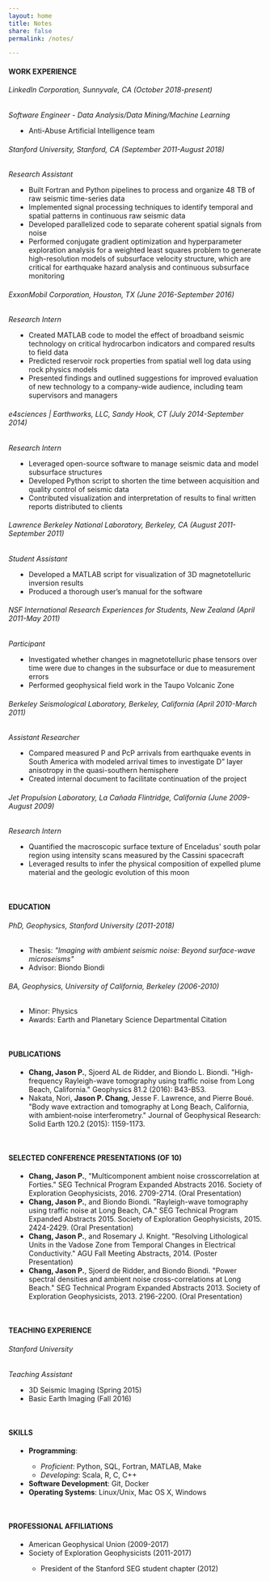 ```yaml
---
layout: home
title: Notes
share: false
permalink: /notes/

---
```

<h4>WORK EXPERIENCE</h4>
<h6>LinkedIn Corporation, Sunnyvale, CA (October 2018-present)</h6>
<em>Software Engineer - Data Analysis/Data Mining/Machine Learning</em>
<dd>
<ul style="padding: 0px;">
<li>Anti-Abuse Artificial Intelligence team</li>
</ul>
</dd>
<h6>Stanford University, Stanford, CA (September 2011-August 2018)</h6>
<em>Research Assistant</em>
<dd>
<ul style="padding: 0px;">
<li>Built Fortran and Python pipelines to process and organize 48 TB of raw seismic time-series data</li>
<li>Implemented signal processing techniques to identify temporal and spatial patterns in continuous raw seismic data</li>
<li>Developed parallelized code to separate coherent spatial signals from noise</li>
<li>Performed conjugate gradient optimization and hyperparameter exploration analysis for a weighted least squares problem to generate high-resolution models of subsurface velocity structure, which are critical for earthquake hazard analysis and continuous subsurface monitoring</li>
</ul>
</dd>
<h6>ExxonMobil Corporation, Houston, TX (June 2016-September 2016)</h6>
<em>Research Intern</em>
<dd>
<ul style="padding: 0px;">
<li>Created MATLAB code to model the effect of broadband seismic technology on critical hydrocarbon indicators and compared results to field data</li>
<li>Predicted reservoir rock properties from spatial well log data using rock physics models</li>
<li>Presented findings and outlined suggestions for improved evaluation of new technology to a company-wide audience, including team supervisors and managers</li>
</ul>
</dd>
<h6>e4sciences | Earthworks, LLC, Sandy Hook, CT (July 2014-September 2014)</h6>
<em>Research Intern</em>
<dd>
<ul style="padding: 0px;">
<li>Leveraged open-source software to manage seismic data and model subsurface structures</li>
<li>Developed Python script to shorten the time between acquisition and quality control of seismic data</li>
<li>Contributed visualization and interpretation of results to final written reports distributed to clients</li>
</ul>
</dd>
<h6>Lawrence Berkeley National Laboratory, Berkeley, CA (August 2011-September 2011)</h6>
<em>Student Assistant</em>
<dd>
<ul style="padding: 0px;">
<li>Developed a MATLAB script for visualization of 3D magnetotelluric inversion results</li>
<li> Produced a thorough user’s manual for the software</li>
</ul>
</dd>
<h6>NSF International Research Experiences for Students, New Zealand (April 2011-May 2011)</h6>
<em>Participant</em>
<dd>
<ul style="padding: 0px;">
<li>Investigated whether changes in magnetotelluric phase tensors over time were due to changes in the subsurface or due to measurement errors </li>
<li> Performed geophysical field work in the Taupo Volcanic Zone</li>
</ul>
</dd>
<h6>Berkeley Seismological Laboratory, Berkeley, California (April 2010-March 2011)</h6>
<em>Assistant Researcher</em>
<dd>
<ul style="padding: 0px;">
<li> Compared measured P and PcP arrivals from earthquake events in South America with modeled arrival times to investigate D” layer anisotropy in the quasi-southern hemisphere</li>
<li>Created internal document to facilitate continuation of the project</li>
</ul>
</dd>
<h6>Jet Propulsion Laboratory, La Cañada Flintridge, California (June 2009-August 2009)</h6>
<em>Research Intern</em>
<dd>
<ul style="padding: 0px;">
<li>Quantified the macroscopic surface texture of Enceladus' south polar region using intensity scans measured by the Cassini spacecraft</li>
<li>Leveraged results to infer the physical composition of expelled plume material and the geologic evolution of this moon</li>
</ul>
</dd>
<br>
<h4 class="fn">EDUCATION</h4>
<h6>PhD, Geophysics, Stanford University (2011-2018)</h6>
<dd>
<ul style="padding: 0px;">
<li>Thesis: <em>"Imaging with ambient seismic noise: Beyond surface-wave microseisms"</em></li>
<li>Advisor: Biondo Biondi</li>
</ul>
</dd>
<h6>BA, Geophysics, University of California, Berkeley (2006-2010)</h6>
<p>
<dd>
<ul style="padding: 0px;">
<li>Minor: Physics</li>
<li>Awards: Earth and Planetary Science Departmental Citation</li>
</ul>
</dd>
<br>
<h4>PUBLICATIONS</h4>
<dd>                                                                            
<ul style="padding: 0px;">
<li><b>Chang, Jason P.</b>, Sjoerd AL de Ridder, and Biondo L. Biondi. "High-frequency Rayleigh-wave tomography using traffic noise from Long Beach, California." Geophysics 81.2 (2016): B43-B53.</li>
<li>Nakata, Nori, <b>Jason P. Chang</b>, Jesse F. Lawrence, and Pierre Boué. "Body wave extraction and tomography at Long Beach, California, with ambient‐noise interferometry." Journal of Geophysical Research: Solid Earth 120.2 (2015): 1159-1173.</li>
</ul>
</dd>
<br>
<h4>SELECTED CONFERENCE PRESENTATIONS (OF 10)</h4>
<dd>
<ul style="padding: 0px;">
<li><b>Chang, Jason P.</b>, "Multicomponent ambient noise crosscorrelation at Forties." SEG Technical Program Expanded Abstracts 2016. Society of Exploration Geophysicists, 2016. 2709-2714. (Oral Presentation)</li>
<li><b>Chang, Jason P.</b>, and Biondo Biondi. "Rayleigh-wave tomography using traffic noise at Long Beach, CA." SEG Technical Program Expanded Abstracts 2015. Society of Exploration Geophysicists, 2015. 2424-2429. (Oral Presentation)</li>
<li><b>Chang, Jason P.</b>, and Rosemary J. Knight. "Resolving Lithological Units in the Vadose Zone from Temporal Changes in Electrical Conductivity." AGU Fall Meeting Abstracts, 2014. (Poster Presentation)</li>
<li><b>Chang, Jason P.</b>, Sjoerd de Ridder, and Biondo Biondi. "Power spectral densities and ambient noise cross-correlations at Long Beach." SEG Technical Program Expanded Abstracts 2013. Society of Exploration Geophysicists, 2013. 2196-2200. (Oral Presentation)</li>
</ul>
</dd>
<br>
<h4>TEACHING EXPERIENCE</h4>
<h6>Stanford University</h6>
<em>Teaching Assistant</em>
<dd>
<ul style="padding: 0px;">
<li>3D Seismic Imaging (Spring 2015)</li>
<li>Basic Earth Imaging (Fall 2016)</li>
</ul>
</dd>
<br>
<h4>SKILLS</h4>
<dd>
<ul style="padding: 0px;">  
<li><b>Programming</b>:</li>
<ul>
<li><em>Proficient</em>: Python, SQL, Fortran, MATLAB, Make</li>
<li><em>Developing</em>: Scala, R, C, C++</li>
</ul>
<li><b>Software Development</b>: Git, Docker</li>
<li><b>Operating Systems</b>: Linux/Unix, Mac OS X, Windows</li>
</ul>
</dd>
<br>
<h4>PROFESSIONAL AFFILIATIONS</h4>
<dd>                                                                            
<ul style="padding: 0px;"> 
<li>American Geophysical Union (2009-2017)</li>
<li>Society of Exploration Geophysicists (2011-2017)</li>
<ul>
<li>President of the Stanford SEG student chapter (2012)</li>
</ul>
</ul>
